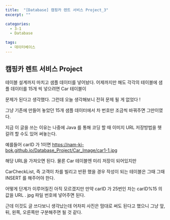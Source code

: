 ```yaml
---
title:  "[Database] 캠핑카 렌트 서비스 Project_3"
excerpt: ""

categories:
  - 3-1
  - Database

tags:
  - 데이터베이스
---
```


## 캠핑카 렌트 서비스 Project

테이블 설계까지 마치고 샘플 데이터를 넣어놨다. 어제까지만 해도 각각의 테이블에 샘플 데이터를 15개 씩 넣으려면 Car 테이블이

문제가 된다고 생각했다. 그런데 오늘 생각해보니 전혀 문제 될 게 없었다 !

그냥 기존에 만들어 놓았던 15개 샘플 데이터에서 차 번호만 조금씩 바꿔주면 그만이였다.

지금 이 글을 쓰는 이유는 나중에 Java 를 통해 코딩 할 때 이미지 URL 저장방법을 헷갈려 할 수도 있어 써놓는다.

예를들어 carID 가 1이면 https://nam-ki-bok.github.io/Database_Project/Car_Image/car1-1.jpg

해당 URL을 가져오면 된다. 물론 Car 테이블엔 미리 저장이 되어있지만

CarCheckList, 즉 고객이 차를 빌리고 반환 했을 경우 작성이 되는 테이블은 그때 그때 INSERT 를 해주어야 한다.

어떻게 단계가 이루어질진 아직 모르겠지만 만약 carID 가 25번인 차는 carID%15 의 값을 URL . jpg 파일 번호에 넣어주면 된다.

근데 이것도 글 쓰다보니 생각났는데 어차피 사진은 맘대로 써도 된다고 했으니 그냥 앞, 뒤, 왼쪽, 오른쪽만 구분해주면 될 것 같다.

